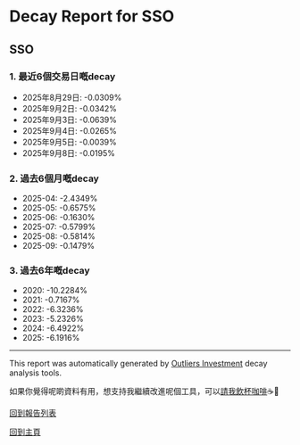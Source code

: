 # Decay Report for SSO

## SSO

### 1. 最近6個交易日嘅decay

- 2025年8月29日: -0.0309%
- 2025年9月2日: -0.0342%
- 2025年9月3日: -0.0639%
- 2025年9月4日: -0.0265%
- 2025年9月5日: -0.0039%
- 2025年9月8日: -0.0195%

### 2. 過去6個月嘅decay

- 2025-04: -2.4349%
- 2025-05: -0.6575%
- 2025-06: -0.1630%
- 2025-07: -0.5799%
- 2025-08: -0.5814%
- 2025-09: -0.1479%

### 3. 過去6年嘅decay

- 2020: -10.2284%
- 2021: -0.7167%
- 2022: -6.3236%
- 2023: -5.2326%
- 2024: -6.4922%
- 2025: -6.1916%

------------------------------
This report was automatically generated by [Outliers Investment](https://outliersecon.github.io/Outliers-Investment/) decay analysis tools.

如果你覺得呢啲資料有用，想支持我繼續改進呢個工具，可以[請我飲杯咖啡](https://buymeacoffee.com/outliersecon)☕🙏

[回到報告列表](https://outliersecon.github.io/Outliers-Investment/reports/reports_public)

[回到主頁](https://outliersecon.github.io/Outliers-Investment/)